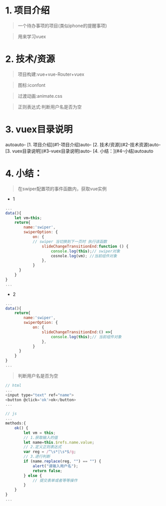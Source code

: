 # 1. 项目介绍
>一个待办事项的项目(类似iphone的提醒事项)

>用来学习vuex

# 2. 技术/资源
>项目构建:vue+vue-Router+vuex

>图标:iconfont

>过渡动画:animate.css

>正则表达式:判断用户名是否为空

# 3. vuex目录说明

<!-- TOC -->autoauto- [1. 项目介绍](#1-项目介绍)auto- [2. 技术/资源](#2-技术资源)auto- [3. vuex目录说明](#3-vuex目录说明)auto- [4. 小结：](#4-小结)autoauto<!-- /TOC -->

# 4. 小结：
>在swiper配置项的事件函数内，获取vue实例
- 1
```javascript
...
data(){
    let vm=this;
    return{
        name:'swiper',
        swiperOption: {
            on: {
            // swiper 当切换到下一页时 执行该函数
                slideChangeTransitionEnd:function () {
                    console.log(this);// swiper对象
                    cosnole.log(vm); //当前组件对象
                },
            }
      }
    }
}
...
```
- 2
```javascript
...
data(){
    return{
        name:'swiper',
        swiperOption: {
            on: {
                slideChangeTransitionEnd:() =>{
                    console.log(this);// 当前组件对象
                },
            }
      }
    }
}
...
```

>判断用户名是否为空
```javascript
// html
...
<input type="text" ref="name">
<button @click='ok'>ok</button>
...

// js
...
methods:{
    ok() {
        let vm = this;
        // 1.获取输入的值
        let name=this.$refs.name.value;
        // 2.定义正则表达式
        var reg = /^\s*|\s*$/g;
        // 3.进行判断
        if (name.replace(reg, "") == "") {
            alert("请输入用户名");
            return false;
        } else {
            // 提交表单或者等等操作
        }
    }
}
...

```
